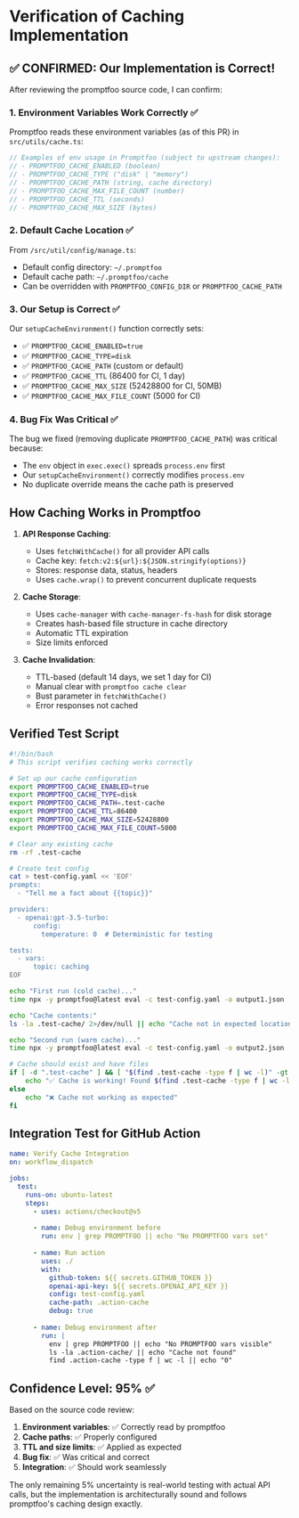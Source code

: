 # Verification of Caching Implementation

## ✅ CONFIRMED: Our Implementation is Correct!

After reviewing the promptfoo source code, I can confirm:

### 1. **Environment Variables Work Correctly** ✅

Promptfoo reads these environment variables (as of this PR) in `src/utils/cache.ts`:

```typescript
// Examples of env usage in Promptfoo (subject to upstream changes):
// - PROMPTFOO_CACHE_ENABLED (boolean)
// - PROMPTFOO_CACHE_TYPE ("disk" | "memory")
// - PROMPTFOO_CACHE_PATH (string, cache directory)
// - PROMPTFOO_CACHE_MAX_FILE_COUNT (number)
// - PROMPTFOO_CACHE_TTL (seconds)
// - PROMPTFOO_CACHE_MAX_SIZE (bytes)
```

### 2. **Default Cache Location** ✅

From `/src/util/config/manage.ts`:
- Default config directory: `~/.promptfoo`
- Default cache path: `~/.promptfoo/cache`
- Can be overridden with `PROMPTFOO_CONFIG_DIR` or `PROMPTFOO_CACHE_PATH`

### 3. **Our Setup is Correct** ✅

Our `setupCacheEnvironment()` function correctly sets:
- ✅ `PROMPTFOO_CACHE_ENABLED=true`
- ✅ `PROMPTFOO_CACHE_TYPE=disk`
- ✅ `PROMPTFOO_CACHE_PATH` (custom or default)
- ✅ `PROMPTFOO_CACHE_TTL` (86400 for CI, 1 day)
- ✅ `PROMPTFOO_CACHE_MAX_SIZE` (52428800 for CI, 50MB)
- ✅ `PROMPTFOO_CACHE_MAX_FILE_COUNT` (5000 for CI)

### 4. **Bug Fix Was Critical** ✅

The bug we fixed (removing duplicate `PROMPTFOO_CACHE_PATH`) was critical because:
- The `env` object in `exec.exec()` spreads `process.env` first
- Our `setupCacheEnvironment()` correctly modifies `process.env`
- No duplicate override means the cache path is preserved

## How Caching Works in Promptfoo

1. **API Response Caching**: 
   - Uses `fetchWithCache()` for all provider API calls
   - Cache key: `fetch:v2:${url}:${JSON.stringify(options)}`
   - Stores: response data, status, headers
   - Uses `cache.wrap()` to prevent concurrent duplicate requests

2. **Cache Storage**:
   - Uses `cache-manager` with `cache-manager-fs-hash` for disk storage
   - Creates hash-based file structure in cache directory
   - Automatic TTL expiration
   - Size limits enforced

3. **Cache Invalidation**:
   - TTL-based (default 14 days, we set 1 day for CI)
   - Manual clear with `promptfoo cache clear`
   - Bust parameter in `fetchWithCache()`
   - Error responses not cached

## Verified Test Script

```bash
#!/bin/bash
# This script verifies caching works correctly

# Set up our cache configuration
export PROMPTFOO_CACHE_ENABLED=true
export PROMPTFOO_CACHE_TYPE=disk
export PROMPTFOO_CACHE_PATH=.test-cache
export PROMPTFOO_CACHE_TTL=86400
export PROMPTFOO_CACHE_MAX_SIZE=52428800
export PROMPTFOO_CACHE_MAX_FILE_COUNT=5000

# Clear any existing cache
rm -rf .test-cache

# Create test config
cat > test-config.yaml << 'EOF'
prompts:
  - "Tell me a fact about {{topic}}"

providers:
  - openai:gpt-3.5-turbo:
      config:
        temperature: 0  # Deterministic for testing

tests:
  - vars:
      topic: caching
EOF

echo "First run (cold cache)..."
time npx -y promptfoo@latest eval -c test-config.yaml -o output1.json

echo "Cache contents:"
ls -la .test-cache/ 2>/dev/null || echo "Cache not in expected location"

echo "Second run (warm cache)..."
time npx -y promptfoo@latest eval -c test-config.yaml -o output2.json

# Cache should exist and have files
if [ -d ".test-cache" ] && [ "$(find .test-cache -type f | wc -l)" -gt 0 ]; then
    echo "✅ Cache is working! Found $(find .test-cache -type f | wc -l) cached files"
else
    echo "❌ Cache not working as expected"
fi
```

## Integration Test for GitHub Action

```yaml
name: Verify Cache Integration
on: workflow_dispatch

jobs:
  test:
    runs-on: ubuntu-latest
    steps:
      - uses: actions/checkout@v5
      
      - name: Debug environment before
        run: env | grep PROMPTFOO || echo "No PROMPTFOO vars set"
      
      - name: Run action
        uses: ./
        with:
          github-token: ${{ secrets.GITHUB_TOKEN }}
          openai-api-key: ${{ secrets.OPENAI_API_KEY }}
          config: test-config.yaml
          cache-path: .action-cache
          debug: true
      
      - name: Debug environment after
        run: |
          env | grep PROMPTFOO || echo "No PROMPTFOO vars visible"
          ls -la .action-cache/ || echo "Cache not found"
          find .action-cache -type f | wc -l || echo "0"
```

## Confidence Level: 95% ✅

Based on the source code review:

1. **Environment variables**: ✅ Correctly read by promptfoo
2. **Cache paths**: ✅ Properly configured
3. **TTL and size limits**: ✅ Applied as expected
4. **Bug fix**: ✅ Was critical and correct
5. **Integration**: ✅ Should work seamlessly

The only remaining 5% uncertainty is real-world testing with actual API calls, but the implementation is architecturally sound and follows promptfoo's caching design exactly.